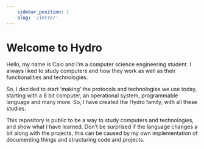 ```yaml
---
    sidebar_position: 1
    slug: '/intro/'
---
```


# Welcome to Hydro

Hello, my name is Caio and I’m a computer science engineering student. I always liked to study computers and how they work as well as their functionalities and technologies.

So, I decided to start ‘making’ the protocols and technologies we use today, starting with a 8 bit computer, an operational system, programmable language and many more. So, I have created the Hydro family, with all these studies.

This repository is public to be a way to study computers and technologies, and show what I have learned. Don’t be surprised if the language changes a bit along with the projects, this can be caused by my own implementation of documenting things and structuring code and projects.
